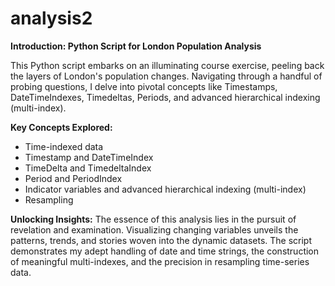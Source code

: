 # analysis2

**Introduction: Python Script for London Population Analysis**

This Python script embarks on an illuminating course exercise, peeling back the layers of London's population changes. Navigating through a handful of probing questions, I delve into pivotal concepts like Timestamps, DateTimeIndexes, Timedeltas, Periods, and advanced hierarchical indexing (multi-index).

**Key Concepts Explored:**
- Time-indexed data
- Timestamp and DateTimeIndex
- TimeDelta and TimedeltaIndex
- Period and PeriodIndex
- Indicator variables and advanced hierarchical indexing (multi-index)
- Resampling

**Unlocking Insights:**
The essence of this analysis lies in the pursuit of revelation and examination. Visualizing changing variables unveils the patterns, trends, and stories woven into the dynamic datasets. The script demonstrates my adept handling of date and time strings, the construction of meaningful multi-indexes, and the precision in resampling time-series data.
